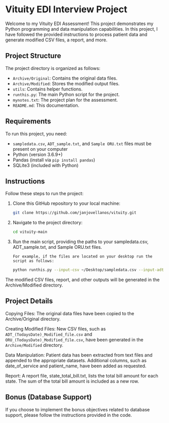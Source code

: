 # Vituity EDI Interview Project

Welcome to my Vituity EDI Assessment! This project demonstrates my Python programming and data manipulation capabilities. In this project, I have followed the provided instructions to process patient data and generate modified CSV files, a report, and more.

## Project Structure

The project directory is organized as follows:

-   `Archive/Original`: Contains the original data files.
-   `Archive/Modified`: Stores the modified output files.
-   `utils`: Contains helper functions.
-   `runthis.py`: The main Python script for the project.
-   `mynotes.txt`: The project plan for the assessment.
-   `README.md`: This documentation.

## Requirements

To run this project, you need:

-   `sampledata.csv`, `ADT_sample.txt`, and `Sample ORU.txt` files must be present on your computer
-   Python (version 3.6.9+)
-   Pandas (install via `pip install pandas`)
-   SQLite3 (included with Python)

## Instructions

Follow these steps to run the project:

1. Clone this GitHub repository to your local machine:

    ```bash
    git clone https://github.com/janjovellanos/vituity.git
    ```

2. Navigate to the project directory:

    ```bash
    cd vituity-main
    ```

3. Run the main script, providing the paths to your sampledata.csv, ADT_sample.txt, and Sample ORU.txt files.

    `For example, if the files are located on your desktop run the script as follows:`

    ```bash
    python runthis.py --input-csv ~/Desktop/sampledata.csv --input-adt ~/Desktop/ADT_sample.txt --input-oru ~/Desktop/Sample\ ORU.txt
    ```

The modified CSV files, report, and other outputs will be generated in the Archive/Modified directory.

## Project Details

Copying Files: The original data files have been copied to the Archive/Original directory.

Creating Modified Files: New CSV files, such as `ADT_(TodaysDate)_Modified_file.csv` and `ORU_(TodaysDate)_Modified_file.csv`, have been generated in the `Archive/Modified` directory.

Data Manipulation: Patient data has been extracted from text files and appended to the appropriate datasets. Additional columns, such as date_of_service and patient_name, have been added as requested.

Report: A report file, state_total_bill.txt, lists the total bill amount for each state. The sum of the total bill amount is included as a new row.

## Bonus (Database Support)

If you choose to implement the bonus objectives related to database support, please follow the instructions provided in the code.

